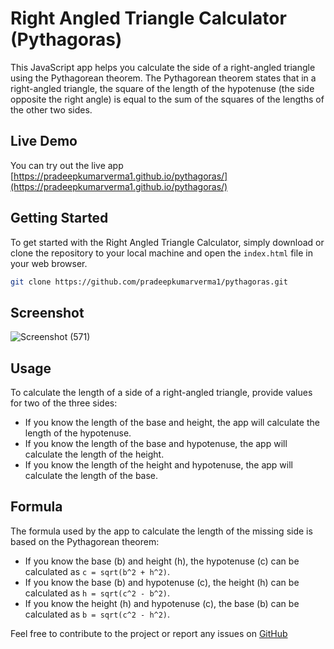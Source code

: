 # Right Angled Triangle Calculator (Pythagoras)

This JavaScript app helps you calculate the side of a right-angled triangle using the Pythagorean theorem. The Pythagorean theorem states that in a right-angled triangle, the square of the length of the hypotenuse (the side opposite the right angle) is equal to the sum of the squares of the lengths of the other two sides.

## Live Demo

You can try out the live app [https://pradeepkumarverma1.github.io/pythagoras/](https://pradeepkumarverma1.github.io/pythagoras/)

## Getting Started

To get started with the Right Angled Triangle Calculator, simply download or clone the repository to your local machine and open the `index.html` file in your web browser.

```bash
git clone https://github.com/pradeepkumarverma1/pythagoras.git
```

## Screenshot
![Screenshot (571)](https://github.com/pradeepkumarverma1/pythagoras/assets/132253060/295f5ee9-6e48-4033-9e99-99af10362f62)


## Usage

To calculate the length of a side of a right-angled triangle, provide values for two of the three sides:
- If you know the length of the base and height, the app will calculate the length of the hypotenuse.
- If you know the length of the base and hypotenuse, the app will calculate the length of the height.
- If you know the length of the height and hypotenuse, the app will calculate the length of the base.

## Formula

The formula used by the app to calculate the length of the missing side is based on the Pythagorean theorem:
- If you know the base (b) and height (h), the hypotenuse (c) can be calculated as `c = sqrt(b^2 + h^2)`.
- If you know the base (b) and hypotenuse (c), the height (h) can be calculated as `h = sqrt(c^2 - b^2)`.
- If you know the height (h) and hypotenuse (c), the base (b) can be calculated as `b = sqrt(c^2 - h^2)`.


Feel free to contribute to the project or report any issues on [GitHub](https://github.com/pradeepkumarverma1/pythagoras.git)
